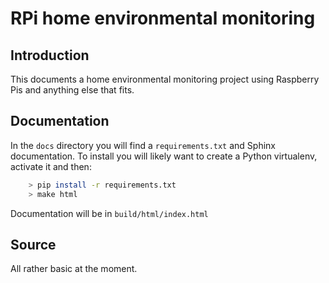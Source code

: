 # RPi home environmental monitoring
## Introduction

This documents a home environmental monitoring project using Raspberry Pis and
anything else that fits.

## Documentation

In the `docs` directory you will find a `requirements.txt` and Sphinx
documentation. To install you will likely want to create a Python virtualenv,
activate it and then:

``` bash
    > pip install -r requirements.txt
    > make html
```

Documentation will be in `build/html/index.html`

## Source

All rather basic at the moment.
